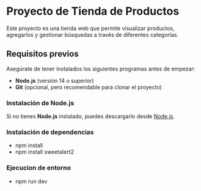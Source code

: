 # Proyecto de Tienda de Productos

Este proyecto es una tienda web que permite visualizar productos, agregarlos y gestionar búsquedas a través de diferentes categorías.

## Requisitos previos

Asegúrate de tener instalados los siguientes programas antes de empezar:

- **Node.js** (versión 14 o superior)
- **Git** (opcional, pero recomendable para clonar el proyecto)

### Instalación de Node.js

Si no tienes **Node.js** instalado, puedes descargarlo desde [Node.js](https://nodejs.org/).

### Instalación de dependencias

- npm install
- npm install sweetalert2

### Ejecucion de entorno

- npm run dev
